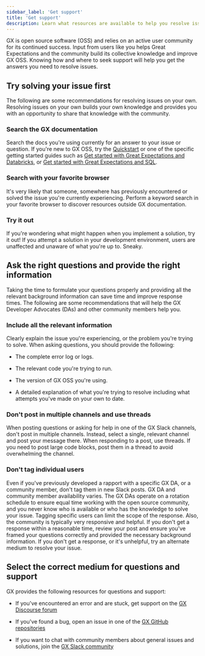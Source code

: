 ```yaml
---
sidebar_label: 'Get support'
title: 'Get support'
description: Learn what resources are available to help you resolve issues with GX Core.
---
```


GX is open source software (OSS) and relies on an active user community for its continued success. Input from users like you helps Great Expectations and the community build its collective knowledge and improve GX OSS. Knowing how and where to seek support will help you get the answers you need to resolve issues.

## Try solving your issue first

The following are some recommendations for resolving issues on your own. Resolving issues on your own builds your own knowledge and provides you with an opportunity to share that knowledge with the community. 

### Search the GX documentation

Search the docs you're using currently for an answer to your issue or question. If you're new to GX OSS, try the [Quickstart](tutorials/quickstart/quickstart.md) or one of the specific getting started guides such as [Get started with Great Expectations and Databricks](tutorials/getting_started/how_to_use_great_expectations_in_databricks.md), or [Get started with Great Expectations and SQL](tutorials/getting_started/how_to_use_great_expectations_with_sql.md).  

### Search with your favorite browser

It's very likely that someone, somewhere has previously encountered or solved the issue you're currently experiencing. Perform a keyword search in your favorite browser to discover resources outside GX documentation. 

### Try it out

If you're wondering what might happen when you implement a solution, try it out! If you attempt a solution in your development environment, users are unaffected and unaware of what you're up to. Sneaky. 

## Ask the right questions and provide the right information

Taking the time to formulate your questions properly and providing all the relevant background information can save time and improve response times. The following are some recommendations that will help the GX Developer Advocates (DAs) and other community members help you. 

### Include all the relevant information

Clearly explain the issue you're experiencing, or the problem you're trying to solve. When asking questions, you should provide the following:

- The complete error log or logs.

- The relevant code you're trying to run.

- The version of GX OSS you're using.

- A detailed explanation of what you're trying to resolve including what attempts you've made on your own to date.

### Don't post in multiple channels and use threads

When posting questions or asking for help in one of the GX Slack channels, don't post in multiple channels. Instead, select a single, relevant channel and post your message there. When responding to a post, use threads. If you need to post large code blocks, post them in a thread to avoid overwhelming the channel.

### Don't tag individual users

Even if you've previously developed a rapport with a specific GX DA, or a community member, don't tag them in new Slack posts. GX DA and community member availability varies. The GX DAs operate on a rotation schedule to ensure equal time working with the open source community, and you never know who is available or who has the knowledge to solve your issue. Tagging specific users can limit the scope of the response. Also, the community is typically very responsive and helpful. If you don't get a response within a reasonable time, review your post and ensure you've framed your questions correctly and provided the necessary background information. If you don't get a response, or it's unhelpful, try an alternate medium to resolve your issue.

## Select the correct medium for questions and support

GX provides the following resources for questions and support:

- If you've encountered an error and are stuck, get support on the [GX Discourse forum](https://discourse.greatexpectations.io/c/cloud-support/17)

- If you've found a bug, open an issue in one of the [GX GitHub repositories](https://github.com/great-expectations)

- If you want to chat with community members about general issues and solutions, join the [GX Slack community](https://greatexpectationstalk.slack.com/archives/CUTCNHN82)
